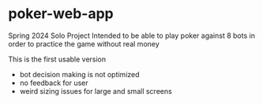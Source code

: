 # poker-web-app
Spring 2024 Solo Project Intended to be able to play poker against 8 bots in order to practice the game without real money

This is the first usable version
-  bot decision making is not optimized
-  no feedback for user
-  weird sizing issues for large and small screens